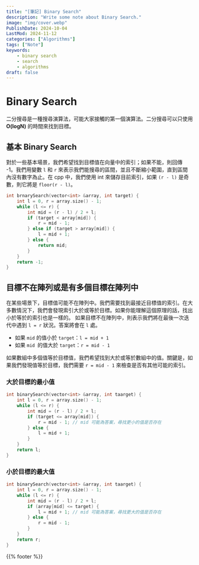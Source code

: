 ```yaml
---
title: "[筆記] Binary Search"
description: "Write some note about Binary Search."
image: "img/cover.webp"
PublishDate: 2024-10-04
LastMod: 2024-11-12
categories: ["Algorithms"]
tags: ["Note"]
keywords:
    - binary search
    - search
    - algorithms
draft: false
---
```


# Binary Search

二分搜尋是一種搜尋演算法，可能大家接觸的第一個演算法。二分搜尋可以只使用 **O(logN)** 的時間來找到目標。

## 基本 Binary Search

對於一些基本場景，我們希望找到目標值在向量中的索引；如果不能，則回傳 -1。我們用變數 `l` 和 `r` 來表示我們能搜尋的區間，並且不斷縮小範圍，直到區間內沒有數字為止。在 cpp 中，我們使用 int 來儲存目前索引，如果 `(r - l)` 是奇數，則它將是 `floor(r - l)`。

```c++
int brnarySearch(vector<int> &array, int target) {
    int l = 0, r = array.size() - 1;
    while (l <= r) {
        int mid = (r - l) / 2 + l;
        if (target < array[mid]) {
            r = mid - 1;
        } else if (target > array[mid]) {
            l = mid + 1;
        } else {
            return mid;
        }
    }
    return -1;
}
```

## 目標不在陣列或是有多個目標在陣列中

在某些場景下，目標值可能不在陣列中。我們需要找到最接近目標值的索引。在大多數情況下，我們會發現索引大於或等於目標。如果你能理解這個原理的話，找出小於等於的索引也是一樣的。
如果目標不在陣列中，則表示我們將在最後一次迭代中遇到 `l = r` 狀況。答案將會在 `l` 處。

- 如果 `mid` 的值小於 `target`：`l = mid + 1`
- 如果 `mid `的值大於 `target`：`r = mid - 1`

如果數組中多個值等於目標值，我們希望找到大於或等於數組中的值。關鍵是，如果我們發現值等於目標，我們需要 `r = mid - 1` 來檢查是否有其他可能的索引。

### 大於目標的最小值

```c++
int binarySearch(vector<int> &array, int taarget) {
    int l = 0, r = array.size() - 1;
    while (l <= r) {
        int mid = (r - l) / 2 + l;
        if (target <= array[mid]) {
            r = mid - 1; // mid 可能為答案，尋找更小的值是否存在
        } else {
            l = mid + 1;
        }
    }
    return l;
}
```

### 小於目標的最大值

```c++
int binarySearch(vector<int> &array, int taarget) {
    int l = 0, r = array.size() - 1;
    while (l <= r) {
        int mid = (r - l) / 2 + l;
        if (array[mid] <= target) {
            l = mid + 1; // mid 可能為答案，尋找更大的值是否存在
        } else {
            r = mid - 1;
        }
    }
    return r;
}
```

{{% footer %}}
